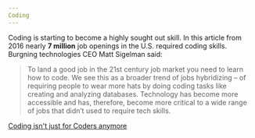 ```yaml
---
Coding
---
```


Coding is starting to become a highly sought out skill. In this article from 2016 nearly **7 million** job openings in the U.S. required coding skills. 
Burgning technologies CEO Matt Sigelman said:

>To land a good job in the 21st century job market you need to learn how to code.
>We see this as a broader trend of jobs hybridizing – of requiring people to wear 
>more hats by doing coding tasks like creating and analyzing databases. Technology 
>has become more accessible and has, therefore, become more critical to a wide range 
>of jobs that didn’t used to require tech skills.

[Coding isn't just for Coders anymore](https://www.usnews.com/news/articles/2016-06-08/coding-isnt-just-for-coders-anymore)
